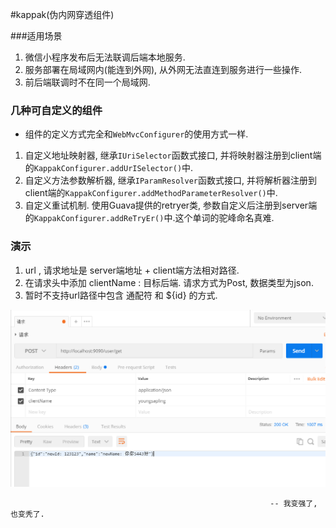 #kappak(伪内网穿透组件)

###适用场景

1. 微信小程序发布后无法联调后端本地服务.
2. 服务部署在局域网内(能连到外网), 从外网无法直连到服务进行一些操作.
3. 前后端联调时不在同一个局域网.

### 几种可自定义的组件

- 组件的定义方式完全和`WebMvcConfigurer`的使用方式一样. 
1. 自定义地址映射器, 继承`IUriSelector`函数式接口, 并将映射器注册到client端的`KappakConfigurer.addUrISelector()`中.
2. 自定义方法参数解析器, 继承`IParamResolver`函数式接口, 并将解析器注册到client端的`KappakConfigurer.addMethodParameterResolver()`中.
3. 自定义重试机制. 使用Guava提供的retryer类, 参数自定义后注册到server端的`KappakConfigurer.addReTryEr()`中.这个单词的驼峰命名真难.

### 演示

1. url , 请求地址是 server端地址 + client端方法相对路径. 
2. 在请求头中添加 clientName : 目标后端. 请求方式为Post, 数据类型为json.
3. 暂时不支持url路径中包含 通配符 和 ${id} 的方式.

![image](https://github.com/youngsapling/kappak/blob/master/images/20190525162003.png)


                                                              -- 我变强了, 也变秃了.
